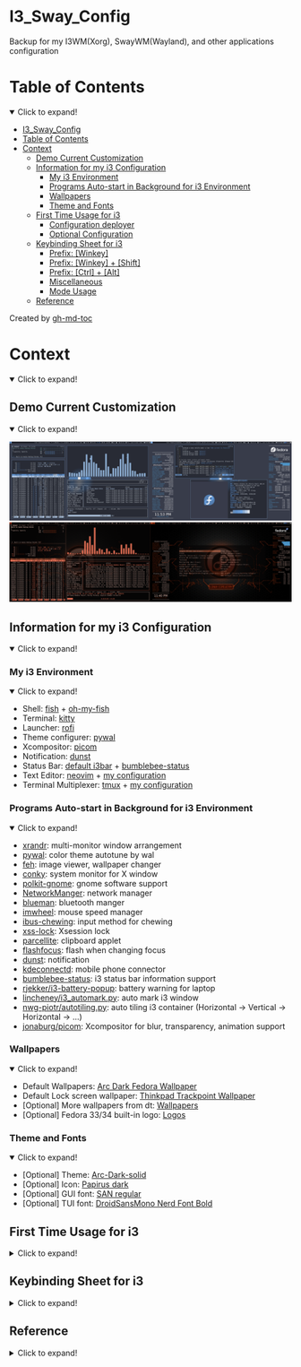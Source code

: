 # I3_Sway_Config
Backup for my I3WM(Xorg), SwayWM(Wayland), and other applications configuration

Table of Contents
=================

<details open>
<summary>Click to expand!</summary>

* [I3_Sway_Config](#i3_sway_config)
* [Table of Contents](#table-of-contents)
* [Context](#context)
   * [Demo Current Customization](#demo-current-customization)
   * [Information for my i3 Configuration](#information-for-my-i3-configuration)
      * [My i3 Environment](#my-i3-environment)
      * [Programs Auto-start in Background for i3 Environment](#programs-auto-start-in-background-for-i3-environment)
      * [Wallpapers](#wallpapers)
      * [Theme and Fonts](#theme-and-fonts)
   * [First Time Usage for i3](#first-time-usage-for-i3)
      * [Configuration deployer](#configuration-deployer)
      * [Optional Configuration](#optional-configuration)
   * [Keybinding Sheet for i3](#keybinding-sheet-for-i3)
      * [Prefix: [Winkey]](#prefix-winkey)
      * [Prefix: [Winkey] + [Shift]](#prefix-winkey--shift)
      * [Prefix: [Ctrl] + [Alt]](#prefix-ctrl--alt)
      * [Miscellaneous](#miscellaneous)
      * [Mode Usage](#mode-usage)
   * [Reference](#reference)

Created by [gh-md-toc](https://github.com/ekalinin/github-markdown-toc)

</details>

# Context
<details open>
<summary>Click to expand!</summary>

## Demo Current Customization
<details open>
<summary>Click to expand!</summary>

![alt text](./demo/MY_I3WM_WAL_DEMO_03.png "Title")
![alt text](./demo/MY_I3WM_WAL_DEMO_05.png "Title")

</details>

## Information for my i3 Configuration
<details open>
<summary>Click to expand!</summary>

### My i3 Environment
<details open>
<summary>Click to expand!</summary>

- Shell: [fish](https://github.com/fish-shell/fish-shell) + [oh-my-fish](https://github.com/oh-my-fish/oh-my-fish)
- Terminal: [kitty](https://github.com/kovidgoyal/kitty)
- Launcher: [rofi](https://github.com/davatorium/rofi)
- Theme configurer: [pywal](https://github.com/dylanaraps/pywal)
- Xcompositor: [picom](https://github.com/jonaburg/picom)
- Notification: [dunst](https://github.com/dunst-project/dunst)
- Status Bar: [default i3bar](https://i3wm.org/docs/userguide.html#_configuring_i3bar) + [bumblebee-status](https://github.com/tobi-wan-kenobi/bumblebee-status)
- Text Editor: [neovim](https://github.com/neovim/neovim) + [my configuration](https://github.com/JordanWu1997/Vim_Tmux_Config)
- Terminal Multiplexer: [tmux](https://github.com/tmux/tmux) + [my configuration](https://github.com/JordanWu1997/Vim_Tmux_Config)

</details>

### Programs Auto-start in Background for i3 Environment
<details open>
<summary>Click to expand!</summary>

- [xrandr](https://www.x.org/wiki/Projects/XRandR/): multi-monitor window arrangement
- [pywal](https://github.com/dylanaraps/pywal): color theme autotune by wal
- [feh](https://github.com/derf/feh): image viewer, wallpaper changer
- [conky](https://github.com/brndnmtthws/conky): system monitor for X window
- [polkit-gnome](https://fedora.pkgs.org/33/fedora-x86_64/polkit-gnome-0.106-0.7.20170423gita0763a2.fc33.x86_64.rpm.html): gnome software support
- [NetworkManger](https://fedoraproject.org/wiki/Tools/NetworkManager): network manager
- [blueman](https://fedoraproject.org/wiki/Features/Blueman): bluetooth manger
- [imwheel](http://imwheel.sourceforge.net/): mouse speed manager
- [ibus-chewing](https://github.com/definite/ibus-chewing): input method for chewing
- [xss-lock](https://bitbucket.org/raymonad/xss-lock/src/master/): Xsession lock
- [parcellite](https://github.com/rickyrockrat/parcellite): clipboard applet
- [flashfocus](https://github.com/fennerm/flashfocus): flash when changing focus
- [dunst](https://github.com/dunst-project/dunst): notification
- [kdeconnectd](https://community.kde.org/KDEConnect): mobile phone connector
- [bumblebee-status](https://github.com/tobi-wan-kenobi/bumblebee-status): i3 status bar information support
- [rjekker/i3-battery-popup](https://github.com/rjekker/i3-battery-popup): battery warning for laptop
- [lincheney/i3_automark.py](https://github.com/lincheney/i3-automark/blob/master/i3-automark.py): auto mark i3 window
- [nwg-piotr/autotiling.py](https://github.com/nwg-piotr/autotiling): auto tiling i3 container (Horizontal -> Vertical -> Horizontal -> ...)
- [jonaburg/picom](https://github.com/jonaburg/picom): Xcompositor for blur, transparency, animation support

</details>

### Wallpapers
<details open>
<summary>Click to expand!</summary>

- Default Wallpapers: [Arc Dark Fedora Wallpaper](https://www.reddit.com/r/Fedora/comments/8zji6j/by_request_clean_and_simple_arc_dark_fedora/)
- Default Lock screen wallpaper: [Thinkpad Trackpoint Wallpaper](https://www.wallpaperflare.com/thinkpad-lenovo-full-frame-close-up-no-people-pattern-indoors-wallpaper-hivip)
- [Optional] More wallpapers from dt: [Wallpapers](https://gitlab.com/dwt1/wallpapers)
- [Optional] Fedora 33/34 built-in logo: [Logos](https://en.wikipedia.org/wiki/Fedora_(operating_system))

</details>

### Theme and Fonts
<details open>
<summary>Click to expand!</summary>

- [Optional] Theme: [Arc-Dark-solid](https://github.com/horst3180/arc-theme)
- [Optional] Icon: [Papirus dark](https://www.gnome-look.org/p/1166289/)
- [Optional] GUI font: [SAN regular](https://fonts.google.com/specimen/Open+Sans)
- [Optional] TUI font: [DroidSansMono Nerd Font Bold](https://github.com/ryanoasis/nerd-fonts/blob/master/patched-fonts/DroidSansMono/complete/Droid%20Sans%20Mono%20Nerd%20Font%20Complete%20Mono.otf)

</details>

## First Time Usage for i3
<details>
<summary>Click to expand!</summary>

### Configuration deployer
- Run deployer in git repository `config/i3/script/i3_config_deployer.sh`
- Including
    - __Add Environment Variables__
        - Add `I3_SCRIPT` to `$PATH` in `$HOME/.profile`
        - Add `I3_SCRIPT` in `"$HOME/.profile`
    - __Backup Old Configuration and Link New Configuration__
        - Backup old configuration file `$HOME/.config/*` to `$HOME/.config_backup` directory
        - Link configuration in git repository `config/*` to `$HOME/.config` directory

### Optional Configuration
- [Optional] Add following lines for pywal color support for bash/zsh/fish, no need for kitty terminal emulator
    ```
    # Add following line to .bashrc/.zshrc/config.fish
    [ -f {$HOME}/.cache/wal/sequences ] && /usr/bin/cat {$HOME}/.cache/wal/sequences
    ```

</details>

## Keybinding Sheet for i3
<details>
<summary>Click to expand!</summary>

- Cheat sheet format, color theme here is the same as i3 user guide

### Prefix: [Winkey]
![alt text](./demo/Shortcut_Sheet/i3_shortcut_win.png "Title")

### Prefix: [Winkey] + [Shift]
![alt text](./demo/Shortcut_Sheet/i3_shortcut_win_shift.png "Title")

### Prefix: [Ctrl] + [Alt]
![alt text](./demo/Shortcut_Sheet/i3_shortcut_ctrl_alt.png "Title")
- __Program shortcut (1~9, 0, -, =)__
    - All following shortcuts can be modified in config file, modify as you wish
        - 1: [Neovim (text editor)](https://neovim.io/)
        - 2: [Ranger (file manager)](https://github.com/ranger/ranger)
        - 3: [Pulsemixer (sound manager)](https://pypi.org/project/pulsemixer/)
        - 4: [Htop (system monitor)](https://htop.dev/)
        - 5: [Nmtui (network manager)](https://developer.gnome.org/NetworkManager/stable/nmtui.html)
        - 6: [Cava (visualizer)](https://github.com/karlstav/cava)
        - 7: [Spt (spotify-tui)](https://github.com/Rigellute/spotify-tui)
        - 8: [Zathura (document viewer)](https://github.com/pwmt/zathura)
        - 9: [Blueman (bluetooth manager)](https://github.com/blueman-project/blueman)
        - 0: [Nautilus (gui file manager)](https://wiki.gnome.org/action/show/Apps/Files?action=show&redirect=Apps%2FNautilus)
        - -: [Brave browser (web browser)](https://brave.com/)
        - =: [Firefox (web browser)](https://www.mozilla.org/en-US/firefox/)

### Miscellaneous
- __Go to Workspace__
    - `[Winkey] + [Number(#)]`: Go to workspace number # (A#) in monitor 1 (eDP1)
    - `[Winkey] + [Function(F#)]`: Go to workspace number 10+# (B#) in monitor 2 (HDMI1)
    - `[Ctrl] + [Function(#)]`: Go to workspace number 20+# (C#) in monitor 3 (VIRTUAL1)
    - `[Alt] + [Function(#)]`: Go to workspace number 30+# (D#) in monitor 4 (VIRTUAL2)
- __Send Window to Workspace__
    - `[Winkey] + [Shift] + [Number(#)]`: Send to workspace number # (A#) in monitor 1 (eDP1)
    - `[Winkey] + [Shift] + [Function(F#)]`: Send to workspace number 10+# (B#) in monitor 2 (HDMI1)
    - `[Ctrl] + [Shift] + [Function(F#)]`: Send to workspace number 20+# (C#) in monitor 3 (VIRTUAL1)
    - `[Alt] + [Shift] + [Function(F#)]`: Send to workspace number 30+# (D#) in monitor 4 (VIRTUAL2)
    - `[Alt] + ([Shift]) + [Grave]`: Send to (prev)/next workspace
- __Move between Windows__
    - `[Alt] + [Tab]`: Show all window list
- __Manipulate Scratchpad__
    - `[Winkey] + [-]`: Send focus to scratchpad (background)
    - `[Winkey] + [Shift] + [-]`: Send all floating windows to scratchpad (background)
    - `[Winkey] + [=]`: Bring window in scratchpad to foreground one by one
    - `[Winkey] + [Shift] + [=]`: Bring all windows in scratchpad to foreground
- __Change Gap Size__
    - `[Ctrl] + [Alt] + [h/l]`: Dec/Inc horizontal outer gap size
    - `[Ctrl] + [Alt] + [j/k]`: Dec/Inc vertical outer gap size
    - `[Ctrl] + [Alt] + [m/p]`: Dec/Inc inner gap size
    - `[Ctrl] + [Alt] + [o]`: Restore to default outer gap size
    - `[Ctrl] + [Alt] + [i]`: Restore to default inner gap size

### Mode Usage
- __System mode (`[Winkey] + [Shift] + [Esc]`)__
    - system command, e.g. exit, poweroff, reboot, lock, hibernate
- __Display mode (`[Winkey] + [Shift] + [x]`)__
    - deal with dual monitor, e.g. joint monitor, mirror monitor
- __Red shift mode (`[Winkey] + [Shift] + [z]`)__
    - screen color temperature tuner
- __Dunst mode (`[Winkey] + [Shift] +[v]`)__
    - dunst actions, including stopping or resuming dunst
- __Mouse mode (`[Ctrl] + [Alt] + [m]`)__
    - mouse emulator using keyboard, e.g. move, left/right click, cursor auto-hide
- __Resize mode (`[Ctrl] + [Alt] + [r]`)__
    - resize focus window
- __Gap mode (`[Winkey] + [Shift] + [g]`)__
    - modify i3 gaps, e.g. inner gaps, outer gaps
- __Title bar mode (`[Winkey] + [Shift] + [t]`)__
    - modify i3 title bar, e.g. hide/show title bar, font, border
        - __Border mode (`[b]`)__
            - modify i3 border
- __Mark mode (`[Winkey]` + `[Shift]` + `[m]`)__
    - mark window, goto/swap marked window, auto-mark function
- __Workspace mode (`[Winkey] + [Shift] + [p]`)__
    - manipulate i3 workspace, e.g. swap, save, restore
        - __Swap_workspace mode (`[p]`)__
            - Swap workspace
        - __Save_workspace mode (`[s]`)__
            - Save workspace layout
        - __Restore_workspace mode (`[r]`)__
            - Restore workspace layout
- __Customization mode (`[Winkey] + [Shift] + [c]`)__
    - customize i3wm, e.g. wallpaper, theme, xcompositor
        - __Conky mode (`[c]`)__
            - system_conky, hotkey_conky, color of conky
        - __Picom mode (`[p]`)__
            - blur, transparency support, also flashfocus
        - __Theme mode (`[t]`)__
            - auto-theme with pywal and applications reloading after auto-theming
        - __Wallpaper mode (`[w]`)__
            - select wallpaper, set default wallpaper

</details>

## Reference
<details>
<summary>Click to expand!</summary>

- https://i3wm.org/docs/userguide.html
- https://github.com/levinit/i3wm-config
- https://www.itread01.com/p/142448.html
- https://medium.com/@mudrii/archlinux-tutorial-part-3-i3-configuration-and-op
- https://github.com/alberto-santini/i3-configuration-x1
- https://segmentfault.com/a/1190000022083424
- https://github.com/Airblader/i3 (i3-gap)
- https://pypi.org/project/i3-resurrect/
- https://pypi.org/project/i3-workspace-swap/
- https://github.com/rjekker/i3-battery-popup
- https://github.com/lincheney/i3-automark

</details>
</details>
